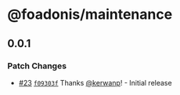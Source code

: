 # @foadonis/maintenance

## 0.0.1

### Patch Changes

- [#23](https://github.com/FriendsOfAdonis/FriendsOfAdonis/pull/23) [`f09303f`](https://github.com/FriendsOfAdonis/FriendsOfAdonis/commit/f09303f7e33198b01389891db3f819a520fa1c3f) Thanks [@kerwanp](https://github.com/kerwanp)! - Initial release
